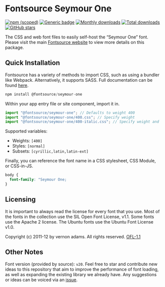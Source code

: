 # Fontsource Seymour One

[![npm (scoped)](https://img.shields.io/npm/v/@fontsource/seymour-one?color=brightgreen)](https://www.npmjs.com/package/@fontsource/seymour-one) [![Generic badge](https://img.shields.io/badge/fontsource-passing-brightgreen)](https://github.com/fontsource/fontsource) [![Monthly downloads](https://badgen.net/npm/dm/@fontsource/seymour-one)](https://github.com/fontsource/fontsource) [![Total downloads](https://badgen.net/npm/dt/@fontsource/seymour-one)](https://github.com/fontsource/fontsource) [![GitHub stars](https://img.shields.io/github/stars/fontsource/fontsource.svg?style=social&label=Star)](https://github.com/fontsource/fontsource/stargazers)

The CSS and web font files to easily self-host the “Seymour One” font. Please visit the main [Fontsource website](https://fontsource.org/fonts/seymour-one) to view more details on this package.

## Quick Installation

Fontsource has a variety of methods to import CSS, such as using a bundler like Webpack. Alternatively, it supports SASS. Full documentation can be found [here](https://fontsource.org/docs/introduction).

```javascript
npm install @fontsource/seymour-one
```

Within your app entry file or site component, import it in.

```javascript
import "@fontsource/seymour-one"; // Defaults to weight 400
import "@fontsource/seymour-one/400.css"; // Specify weight
import "@fontsource/seymour-one/400-italic.css"; // Specify weight and style

```

Supported variables:
- Weights: `[400]`
- Styles: `[normal]`
- Subsets: `[cyrillic,latin,latin-ext]`

Finally, you can reference the font name in a CSS stylesheet, CSS Module, or CSS-in-JS.

```css
body {
  font-family: "Seymour One;
}
```

## Licensing
It is important to always read the license for every font that you use.
Most of the fonts in the collection use the SIL Open Font License, v1.1. Some fonts use the Apache 2 license. The Ubuntu fonts use the Ubuntu Font License v1.0.

Copyright (c) 2011-12 by vernon adams. All rights reserved.
[OFL-1.1](http://scripts.sil.org/OFL)

## Other Notes
Font version (provided by source): `v20`.
Feel free to star and contribute new ideas to this repository that aim to improve the performance of font loading, as well as expanding the existing library we already have. Any suggestions or ideas can be voiced via an [issue](https://github.com/fontsource/fontsource/issues).